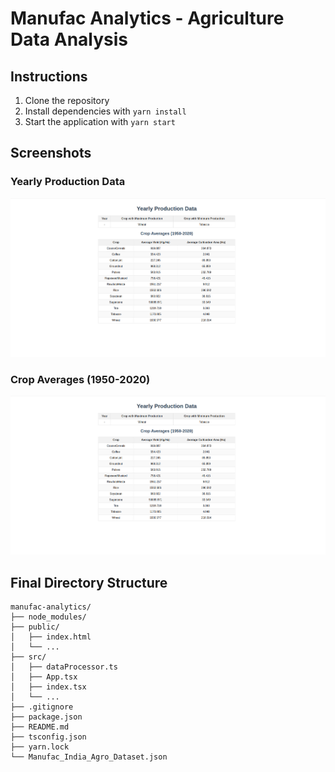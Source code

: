 # Manufac Analytics - Agriculture Data Analysis

## Instructions

1. Clone the repository
2. Install dependencies with `yarn install`
3. Start the application with `yarn start`

## Screenshots

### Yearly Production Data
![Yearly Production Data](screenshot.png)

### Crop Averages (1950-2020)
![Crop Averages](screenshot.png)

## Final Directory Structure

```
manufac-analytics/
├── node_modules/
├── public/
│   ├── index.html
│   └── ...
├── src/
│   ├── dataProcessor.ts
│   ├── App.tsx
│   ├── index.tsx
│   └── ...
├── .gitignore
├── package.json
├── README.md
├── tsconfig.json
├── yarn.lock
└── Manufac_India_Agro_Dataset.json

```
